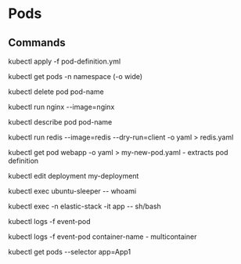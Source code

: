 # Pods

## Commands

kubectl apply -f pod-definition.yml

kubectl get pods -n namespace (-o wide)

kubectl delete pod pod-name

kubectl run nginx --image=nginx

kubectl describe pod pod-name

kubectl run redis --image=redis --dry-run=client -o yaml > redis.yaml

kubectl get pod webapp -o yaml > my-new-pod.yaml - extracts pod definition

kubectl edit deployment my-deployment

kubectl exec ubuntu-sleeper -- whoami

kubectl exec -n elastic-stack -it app -- sh/bash

kubectl logs -f event-pod

kubectl logs -f event-pod container-name - multicontainer

kubectl get pods --selector app=App1
